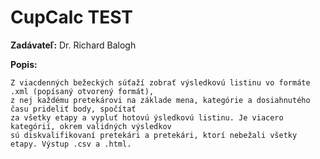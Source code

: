 # CupCalc TEST

**Zadávateľ:** Dr. Richard Balogh

**Popis:** 
```
Z viacdenných bežeckých súťaží zobrať výsledkovú listinu vo formáte .xml (popísaný otvorený formát),
z nej každému pretekárovi na základe mena, kategórie a dosiahnutého času prideliť body, spočítať 
za všetky etapy a vypluť hotovú ýsledkovú listinu. Je viacero kategórií, okrem validných výsledkov 
sú diskvalifikovaní pretekári a pretekári, ktorí nebežali všetky etapy. Výstup .csv a .html. 
```

